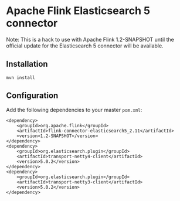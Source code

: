 # Apache Flink Elasticsearch 5 connector

Note: This is a hack to use with Apache Flink 1.2-SNAPSHOT until the official
update for the Elasticsearch 5 connector will be available.

## Installation

```
mvn install
```

## Configuration

Add the following dependencies to your master `pom.xml`:
```
<dependency>
    <groupId>org.apache.flink</groupId>
    <artifactId>flink-connector-elasticsearch5_2.11</artifactId>
    <version>1.2-SNAPSHOT</version>
</dependency>
<dependency>
    <groupId>org.elasticsearch.plugin</groupId>
    <artifactId>transport-netty4-client</artifactId>
    <version>5.0.2</version>
</dependency>
<dependency>
    <groupId>org.elasticsearch.plugin</groupId>
    <artifactId>transport-netty3-client</artifactId>
    <version>5.0.2</version>
</dependency>
```
